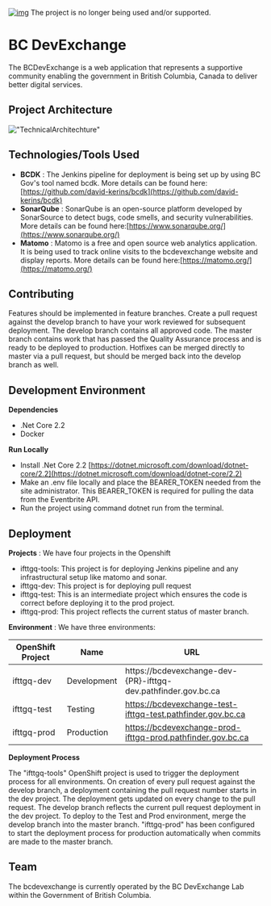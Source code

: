 [![img](https://img.shields.io/badge/Lifecycle-Retired-d45500)](https://github.com/bcgov/repomountie/blob/master/doc/lifecycle-badges.md)
The project is no longer being used and/or supported.

# **BC DevExchange**

The BCDevExchange is a web application that represents a supportive community enabling the government in British Columbia, Canada to deliver better digital services.

## Project Architecture

![&quot;TechnicalArchitechture&quot;](bcdevexchange/wwwroot/img/technical\_architecture/architecture.png)

## Technologies/Tools Used

- **BCDK** : The Jenkins pipeline for deployment is being set up by using BC Gov&#39;s tool named bcdk. More details can be found here:[https://github.com/david-kerins/bcdk](https://github.com/david-kerins/bcdk)
- **SonarQube** : SonarQube is an open-source platform developed by SonarSource to detect bugs, code smells, and security vulnerabilities. More details can be found here:[https://www.sonarqube.org/](https://www.sonarqube.org/)
- **Matomo** : Matomo is a free and open source web analytics application. It is being used to track online visits to the bcdevexchange website and display reports. More details can be found here:[https://matomo.org/](https://matomo.org/)


## Contributing

Features should be implemented in feature branches. Create a pull request against the develop branch to have your work reviewed for subsequent deployment. The develop branch contains all approved code. The master branch contains work that has passed the Quality Assurance process and is ready to be deployed to production. Hotfixes can be merged directly to master via a pull request, but should be merged back into the develop branch as well.


## Development Environment

**Dependencies**

- .Net Core 2.2
- Docker

**Run Locally**

- Install .Net Core 2.2 [https://dotnet.microsoft.com/download/dotnet-core/2.2](https://dotnet.microsoft.com/download/dotnet-core/2.2)
- Make an .env file locally and place the BEARER\_TOKEN needed from the site administrator. This BEARER\_TOKEN is required for pulling the data from the Eventbrite API.
- Run the project using command dotnet run from the terminal.


## Deployment

**Projects** : We have four projects in the Openshift

- ifttgq-tools: This project is for deploying Jenkins pipeline and any infrastructural setup like matomo and sonar.
- ifttgq-dev: This project is for deploying pull request
- ifttgq-test: This is an intermediate project which ensures the code is correct before deploying it to the prod project.
- ifttgq-prod: This project reflects the current status of master branch.

**Environment** : We have three environments:

| **OpenShift Project** | **Name** | **URL** |
| --- | --- | --- |
| ifttgq-dev | Development | https://bcdevexchange-dev-{PR}-ifttgq-dev.pathfinder.gov.bc.ca|
| ifttgq-test | Testing | https://bcdevexchange-test-ifttgq-test.pathfinder.gov.bc.ca|
| ifttgq-prod | Production | https://bcdevexchange-prod-ifttgq-prod.pathfinder.gov.bc.ca|

**Deployment Process**

The &quot;ifttgq-tools&quot; OpenShift project is used to trigger the deployment process for all environments. On creation of every pull request against the develop branch, a deployment containing the pull request number starts in the dev project. The deployment gets updated on every change to the pull request. The develop branch reflects the current pull request deployment in the dev project. To deploy to the Test and Prod environment, merge the develop branch into the master branch. &quot;ifttgq-prod&quot; has been configured to start the deployment process for production automatically when commits are made to the master branch.


## Team

The bcdevexchange is currently operated by the BC DevExchange Lab within the Government of British Columbia.
